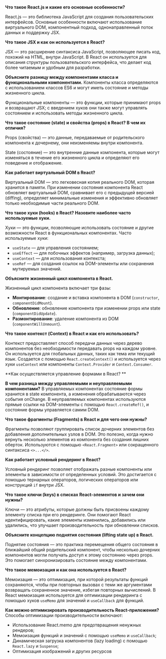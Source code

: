 **Что такое React.js и какие его основные особенности?**

React.js — это библиотека JavaScript для создания пользовательских интерфейсов. Основные особенности включают использование виртуального DOM, компонентный подход, однонаправленный поток данных и поддержку JSX.


**Что такое JSX и как он используется в React?**

JSX — это расширение синтаксиса JavaScript, позволяющее писать код, похожий на HTML, внутри JavaScript. В React он используется для описания структуры пользовательского интерфейса, что делает код более читаемым и удобным для разработки.

**Объясните разницу между компонентами класса и функциональными компонентами.** Компоненты класса определяются с использованием классов ES6 и могут иметь состояние и методы жизненного цикла.

Функциональные компоненты — это функции, которые принимают props и возвращают JSX; с введением хуков они также могут управлять состоянием и использовать методы жизненного цикла.

**Что такое состояние (state) и свойства (props) в React? В чем их отличия?**

Props (свойства) — это данные, передаваемые от родительского компонента к дочернему, они неизменяемы внутри компонента.

State (состояние) — это внутренние данные компонента, которые могут изменяться в течение его жизненного цикла и определяют его поведение и отображение.

**Как работает виртуальный DOM в React?**

Виртуальный DOM — это легковесная копия реального DOM, которая хранится в памяти. При изменении состояния компонента React обновляет виртуальный DOM, сравнивает его с предыдущей версией (diffing), определяет минимальные изменения и эффективно обновляет только необходимые части реального DOM.

**Что такое хуки (hooks) в React? Назовите наиболее часто используемые хуки.**

 Хуки — это функции, позволяющие использовать состояние и другие возможности React в функциональных компонентах. Часто используемые хуки:

* `useState` — для управления состоянием;
* `useEffect` — для побочных эффектов (например, загрузка данных);
* `useContext` — для использования контекста;
* `useRef` — для создания ссылок на DOM-элементы или сохранения мутируемых значений.


**Объясните жизненный цикл компонента в React.**

 Жизненный цикл компонента включает три фазы:

* **Монтирование**: создание и вставка компонента в DOM (`constructor`, `componentDidMount`).
* **Обновление**: обновление компонента при изменении props или state (`componentDidUpdate`).
* **Размонтирование**: удаление компонента из DOM (`componentWillUnmount`).


**Что такое контекст (Context) в React и как его использовать?**

Контекст предоставляет способ передачи данных через дерево компонентов без необходимости передавать props на каждом уровне. Он используется для глобальных данных, таких как тема или текущий язык. Создается с помощью `React.createContext()` и используется через хуки `useContext` или компоненты `Context.Provider` и `Context.Consumer`.

**Как осуществляется управление формами в React? **

**В чем разница между управляемыми и неуправляемыми компонентами?** В управляемых компонентах состояние формы хранится в state компонента, а изменения обрабатываются через события onChange. В неуправляемых компонентах используются прямые ссылки на DOM-элементы с помощью `React.createRef()`, и состояние формы управляется самим DOM.

**Что такое фрагменты (Fragments) в React и для чего они нужны?**

 Фрагменты позволяют группировать список дочерних элементов без добавления дополнительных узлов в DOM. Это полезно, когда нужно вернуть несколько элементов из компонента без создания лишних оберток. Используются с помощью `<React.Fragment>` или сокращенного синтаксиса `<>...</>`.

**Как работает условный рендеринг в React?**

Условный рендеринг позволяет отображать разные компоненты или элементы в зависимости от определенных условий. Это достигается с помощью тернарных операторов, логических операторов или конструкций `if` внутри JSX.

**Что такое ключи (keys) в списках React-элементов и зачем они нужны?**

Ключи — это атрибуты, которые должны быть присвоены каждому элементу списка при его рендеринге. Они помогают React идентифицировать, какие элементы изменились, добавились или удалились, что улучшает производительность при обновлении списков.

**Объясните концепцию поднятия состояния (lifting state up) в React.**

 Поднятие состояния — это практика перемещения общего состояния в ближайший общий родительский компонент, чтобы несколько дочерних компонентов могли получать доступ к этому состоянию через props. Это помогает синхронизировать состояние между компонентами.

**Что такое мемоизация и как она используется в React?**

Мемоизация — это оптимизация, при которой результаты функций сохраняются, чтобы при повторных вызовах с теми же аргументами возвращать сохраненное значение, избегая повторных вычислений. В React мемоизация используется для оптимизации рендеринга с помощью хуков `useMemo` для значений и `useCallback` для функций.

**Как можно оптимизировать производительность React-приложения?** Способы оптимизации производительности включают:

* Использование React.memo для предотвращения ненужных рендеров;
* Мемоизация функций и значений с помощью `useMemo` и `useCallback`;
* Динамическая загрузка компонентов (lazy loading) с помощью `React.lazy` и `Suspense`;
* Оптимизация изображений и других ресурсов
